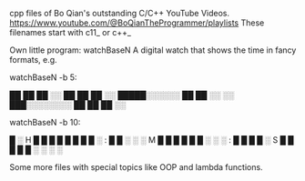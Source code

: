 cpp files of Bo Qian's outstanding C/C++ YouTube Videos.
https://www.youtube.com/@BoQianTheProgrammer/playlists
These filenames start with c11_ or c++_


Own little program: watchBaseN
A digital watch that shows the time in fancy formats, e.g.

watchBaseN -b 5:

██ ██ ██ ░░ 
██ ██ ██ ░░ 
█████░░░░░░
██ ██ ░░ ░░ 
███░░░░░░░░
██ ██ ██ ░░ 

watchBaseN -b 10:

█ ░ H █ █ █ █ █ █ █ █ ░ : █ █ ░ ░ ░ M █ █ █ █ █ █ ░ ░ ░ : █ █ █ █ ░ S █ █ █ █ █ ░ ░ ░ ░ 



Some more files with special topics like OOP and lambda functions.


